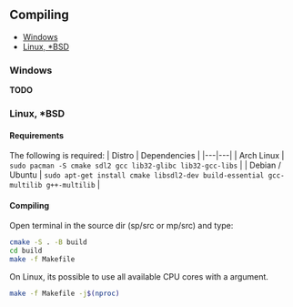 ## Compiling
* [Windows](#windows)
* [Linux, *BSD](#linux,-*bsd)

### Windows

**TODO**

### Linux, *BSD

#### Requirements

The following is required:
| Distro | Dependencies |
|---|---|
| Arch Linux | `sudo pacman -S cmake sdl2 gcc lib32-glibc lib32-gcc-libs` |
| Debian / Ubuntu | `sudo apt-get install cmake libsdl2-dev build-essential gcc-multilib g++-multilib` |

#### Compiling

Open terminal in the source dir (sp/src or mp/src) and type:
```sh
cmake -S . -B build
cd build
make -f Makefile
```

On Linux, its possible to use all available CPU cores with a argument.

```sh
make -f Makefile -j$(nproc)
```
